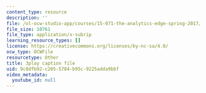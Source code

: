 ```yaml
---
content_type: resource
description: ''
file: /ol-ocw-studio-app/courses/15-071-the-analytics-edge-spring-2017/9c8dfb92c2055784b95c9225adda9bbf_RmUVz9jEnzg.vtt
file_size: 10761
file_type: application/x-subrip
learning_resource_types: []
license: https://creativecommons.org/licenses/by-nc-sa/4.0/
ocw_type: OCWFile
resourcetype: Other
title: 3play caption file
uid: 9c8dfb92-c205-5784-b95c-9225adda9bbf
video_metadata:
  youtube_id: null
---
```


